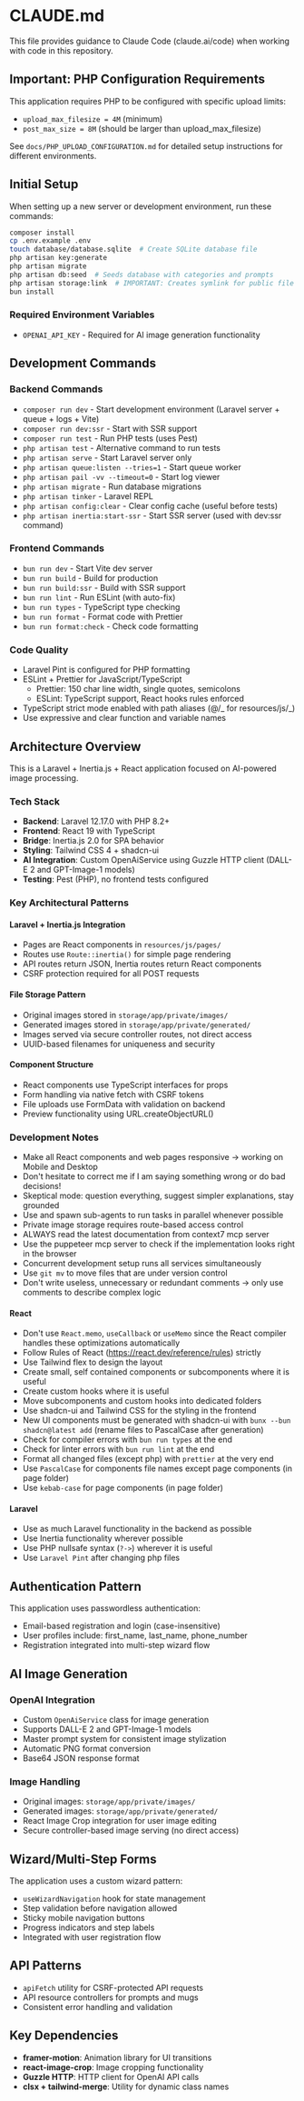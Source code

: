 # CLAUDE.md

This file provides guidance to Claude Code (claude.ai/code) when working with code in this repository.

## Important: PHP Configuration Requirements

This application requires PHP to be configured with specific upload limits:

- `upload_max_filesize = 4M` (minimum)
- `post_max_size = 8M` (should be larger than upload_max_filesize)

See `docs/PHP_UPLOAD_CONFIGURATION.md` for detailed setup instructions for different environments.

## Initial Setup

When setting up a new server or development environment, run these commands:

```bash
composer install
cp .env.example .env
touch database/database.sqlite  # Create SQLite database file
php artisan key:generate
php artisan migrate
php artisan db:seed  # Seeds database with categories and prompts
php artisan storage:link  # IMPORTANT: Creates symlink for public file access
bun install
```

### Required Environment Variables

- `OPENAI_API_KEY` - Required for AI image generation functionality

## Development Commands

### Backend Commands

- `composer run dev` - Start development environment (Laravel server + queue + logs + Vite)
- `composer run dev:ssr` - Start with SSR support
- `composer run test` - Run PHP tests (uses Pest)
- `php artisan test` - Alternative command to run tests
- `php artisan serve` - Start Laravel server only
- `php artisan queue:listen --tries=1` - Start queue worker
- `php artisan pail -vv --timeout=0` - Start log viewer
- `php artisan migrate` - Run database migrations
- `php artisan tinker` - Laravel REPL
- `php artisan config:clear` - Clear config cache (useful before tests)
- `php artisan inertia:start-ssr` - Start SSR server (used with dev:ssr command)

### Frontend Commands

- `bun run dev` - Start Vite dev server
- `bun run build` - Build for production
- `bun run build:ssr` - Build with SSR support
- `bun run lint` - Run ESLint (with auto-fix)
- `bun run types` - TypeScript type checking
- `bun run format` - Format code with Prettier
- `bun run format:check` - Check code formatting

### Code Quality

- Laravel Pint is configured for PHP formatting
- ESLint + Prettier for JavaScript/TypeScript
  - Prettier: 150 char line width, single quotes, semicolons
  - ESLint: TypeScript support, React hooks rules enforced
- TypeScript strict mode enabled with path aliases (@/_ for resources/js/_)
- Use expressive and clear function and variable names

## Architecture Overview

This is a Laravel + Inertia.js + React application focused on AI-powered image processing.

### Tech Stack

- **Backend**: Laravel 12.17.0 with PHP 8.2+
- **Frontend**: React 19 with TypeScript
- **Bridge**: Inertia.js 2.0 for SPA behavior
- **Styling**: Tailwind CSS 4 + shadcn-ui
- **AI Integration**: Custom OpenAiService using Guzzle HTTP client (DALL-E 2 and GPT-Image-1 models)
- **Testing**: Pest (PHP), no frontend tests configured

### Key Architectural Patterns

#### Laravel + Inertia.js Integration

- Pages are React components in `resources/js/pages/`
- Routes use `Route::inertia()` for simple page rendering
- API routes return JSON, Inertia routes return React components
- CSRF protection required for all POST requests

#### File Storage Pattern

- Original images stored in `storage/app/private/images/`
- Generated images stored in `storage/app/private/generated/`
- Images served via secure controller routes, not direct access
- UUID-based filenames for uniqueness and security

#### Component Structure

- React components use TypeScript interfaces for props
- Form handling via native fetch with CSRF tokens
- File uploads use FormData with validation on backend
- Preview functionality using URL.createObjectURL()

### Development Notes

- Make all React components and web pages responsive -> working on Mobile and Desktop
- Don't hesitate to correct me if I am saying something wrong or do bad decisions!
- Skeptical mode: question everything, suggest simpler explanations, stay grounded
- Use and spawn sub-agents to run tasks in parallel whenever possible
- Private image storage requires route-based access control
- ALWAYS read the latest documentation from context7 mcp server
- Use the puppeteer mcp server to check if the implementation looks right in the browser
- Concurrent development setup runs all services simultaneously
- Use `git mv` to move files that are under version control
- Don't write useless, unnecessary or redundant comments -> only use comments to describe complex logic

#### React

- Don't use `React.memo`, `useCallback` or `useMemo` since the React compiler handles these optimizations automatically
- Follow Rules of React (https://react.dev/reference/rules) strictly
- Use Tailwind flex to design the layout
- Create small, self contained components or subcomponents where it is useful
- Create custom hooks where it is useful
- Move subcomponents and custom hooks into dedicated folders
- Use shadcn-ui and Tailwind CSS for the styling in the frontend
- New UI components must be generated with shadcn-ui with `bunx --bun shadcn@latest add` (rename files to PascalCase after generation)
- Check for compiler errors with `bun run types` at the end
- Check for linter errors with `bun run lint` at the end
- Format all changed files (except php) with `prettier` at the very end
- Use `PascalCase` for components file names except page components (in page folder)
- Use `kebab-case` for page components (in page folder)

#### Laravel

- Use as much Laravel functionality in the backend as possible
- Use Inertia functionality wherever possible
- Use PHP nullsafe syntax (`?->`) wherever it is useful
- Use `Laravel Pint` after changing php files

## Authentication Pattern

This application uses passwordless authentication:

- Email-based registration and login (case-insensitive)
- User profiles include: first_name, last_name, phone_number
- Registration integrated into multi-step wizard flow

## AI Image Generation

### OpenAI Integration

- Custom `OpenAiService` class for image generation
- Supports DALL-E 2 and GPT-Image-1 models
- Master prompt system for consistent image stylization
- Automatic PNG format conversion
- Base64 JSON response format

### Image Handling

- Original images: `storage/app/private/images/`
- Generated images: `storage/app/private/generated/`
- React Image Crop integration for user image editing
- Secure controller-based image serving (no direct access)

## Wizard/Multi-Step Forms

The application uses a custom wizard pattern:

- `useWizardNavigation` hook for state management
- Step validation before navigation allowed
- Sticky mobile navigation buttons
- Progress indicators and step labels
- Integrated with user registration flow

## API Patterns

- `apiFetch` utility for CSRF-protected API requests
- API resource controllers for prompts and mugs
- Consistent error handling and validation

## Key Dependencies

- **framer-motion**: Animation library for UI transitions
- **react-image-crop**: Image cropping functionality
- **Guzzle HTTP**: HTTP client for OpenAI API calls
- **clsx + tailwind-merge**: Utility for dynamic class names
